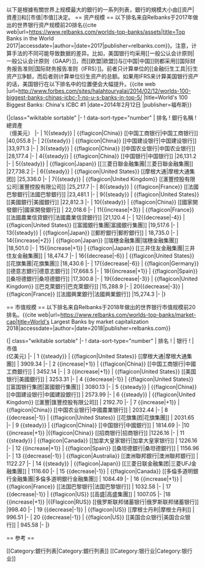 以下是根據有關世界上规模最大的銀行的一系列列表，銀行的規模大小由[[资产|資產]]和[[市值|市值]]决定。
== 资产规模 ==
以下排名来自Relbanks于2017年做出的世界银行资产规模前20排名<ref>{{cite web|url=https://www.relbanks.com/worlds-top-banks/assets|title=Top Banks in the World 2017|accessdate=|author=|date=2017|publisher=relbanks.com}}</ref>。注意，计算手法的不同可能导致数据的差异。比如，美国银行均采用[[一般公认会计原则|一般公认会计原则（GAAP）]]，而[[欧盟|欧盟]]与[[中国|中国]]则都采用[[国际财务报告准则|国际财务报告准则（IFRS）]]。前者只计算单位的[[金融衍生工具|衍生资产]]净额，而后者则计算单位衍生资产的总额。如果用IFRS来计算美国银行资产的话，美国银行在以下排名中的位置便会大幅提升。<ref name= "forbes">{{cite web |url=http://www.forbes.com/sites/halahtouryalai/2014/02/12/worlds-100-biggest-banks-chinas-icbc-1-no-u-s-banks-in-top-5/ |title=World's 100 Biggest Banks: China's ICBC #1 |date=2014年2月12日 |publisher=福布斯}}</ref>

{|class="wikitable sortable"
|-
! data-sort-type="number" | 排名
! 銀行名稱
! 總資產<br />（億美元）
|-
| 1{{steady}}
| {{flagicon|China}} [[中国工商银行|中国工商银行]]
|40,055.8
|-
| 2{{steady}}
| {{flagicon|China}} [[中国建设银行|中国建设银行]]
|33,971.3
|-
| 3{{steady}}
| {{flagicon|China}} [[中国农业银行|中国农业银行]]
|28,177.4
|-
| 4{{steady}}
| {{flagicon|China}} [[中国银行|中国银行]]
|26,131.2
|-
| 5{{steady}}
| {{flagicon|Japan}} [[三菱日聯金融集團|三菱日聯金融集團]]
|27,738.2
|-
| 6{{steady}}
| {{flagicon|United States}} [[摩根大通|摩根大通集团]]
|25,336.0
|-
| 7{{steady}}
| {{flagicon|United Kingdom}} [[滙豐控股有限公司|滙豐控股有限公司]]
|25,217.7
|-
| 8{{steady}}
| {{flagicon|France}} [[法國巴黎銀行|法國巴黎銀行]]
|23,481.1
|-
| 9{{steady}}
| {{flagicon|United States}} [[美國銀行|美國銀行]]
|22,812.3
|-
| 10{{steady}}
| {{flagicon|China}} [[國家開發銀行|國家開發銀行]]
| 22,018.6
|-
| 11{{increase|+3}}
| {{flagicon|France}} [[法國農業信貸銀行|法國農業信貸銀行]]
|21,120.4
|-
| 12{{decrease|-4}}
| {{flagicon|United States}} [[富國銀行集團|富國銀行集團]]
|19,517.6
|-
| 13{{steady}}
| {{flagicon|Japan}} [[郵貯銀行|郵貯銀行]]
| 18,735.0
|-
| 14{{increase|+2}}
| {{flagicon|Japan}} [[瑞穗金融集團|瑞穗金融集團]]
|18,501.0
|-
| 15{{increase|+1}}
| {{flagicon|Japan}} [[三井住友金融集團|三井住友金融集團]]
| 18,474.7
|-
| 16{{decrease|-6}}
| {{flagicon|United States}} [[花旗集團|花旗集團]]
|18,430.6
|-
| 17{{decrease|-6}}
| {{flagicon|Germany}} [[德意志銀行|德意志銀行]]
|17,668.5
|-
| 18{{increase|+1}}
| {{flagicon|Spain}} [[桑坦德銀行|桑坦德銀行]]
|17,300.8
|-
| 19{{decrease|-3}}
| {{flagicon|United Kingdom}} [[巴克萊銀行|巴克萊銀行]]
|15,288.9
|-
| 20{{decrease|-3}}
| {{flagicon|France}} [[法國興業銀行|法國興業銀行]]
|15,274.3
|-
|}

== 市值规模 ==
以下排名来自Relbanks于2018年做出的世界银行市值规模前20排名。<ref>{{cite web|url=https://www.relbanks.com/worlds-top-banks/market-cap|title=World's Largest Banks by market capitalization 2018|accessdate=|author=|date=2018|publisher=relbanks.com}}</ref>

{| class="wikitable sortable"
|-
! data-sort-type="number" | 排名
! | 银行
! | 市值<br>(亿美元)
|-
| 1 {{steady}}
| {{flagicon|United States}} [[摩根大通|摩根大通集團]]
| 3909.34
|-
| 2  {{increase|+1}}
| {{flagicon|China}} [[中国工商银行|中國工商銀行]]
| 3452.14
|-
| 3 {{increase|+1}}
| {{flagicon|United States}} [[美国银行|美國銀行]]
| 3253.31
|-
| 4  {{decrease|-1}}
| {{flagicon|United States}} [[富国银行集团|富國銀行集團]]
| 3080.13
|-
| 5 {{steady}}
| {{flagicon|China}} [[中国建设银行|中國建設銀行]]
| 2573.99
|-
| 6 {{steady}}
| {{flagicon|United Kingdom}} [[滙豐|匯豐控股有限公司]]
| 2192.70
|-
| 7  {{increase|+1}}
| {{flagicon|China}} [[中国农业银行|中國農業银行]]
| 2032.44
|-
| 8 {{decrease|-1}} 
| {{flagicon|United States}} [[花旗集团|花旗集團]] 
| 2031.65
|-
| 9 {{steady}} 
| {{flagicon|China}} [[中国银行|中國銀行]] 
| 1814.69
|-
|10 {{increase|+1}}
|{{flagicon|China}} [[招商银行|招商银行]]
|1226.16
|-
| 11 {{steady}}
| {{flagicon|Canada}} [[加拿大皇家银行|加拿大皇家银行]]
| 1226.16
|-
| 12 {{increase|+1}}
| {{flagicon|Spain}} [[桑坦德銀行|桑坦德銀行]]
| 1156.96
|-
| 13 {{decrease|-1}}
| {{flagicon|Australia}} [[澳洲聯邦銀行|澳洲聯邦銀行]]
| 1122.27
|-
| 14 {{steady}}
| {{flagicon|Japan}} [[三菱日联金融集团|三菱UFJ金融集團]]
| 1116.60
|-
| 15  {{decrease|-1}} 
| {{flagicon|Canada}} [[多倫多道明銀行金融集團|多倫多道明銀行金融集團]] 
| 1084.49
|-
| 16 {{increase|+1}}
| {{flagicon|France}} [[法国巴黎银行|法国巴黎银行]]
| 1032.58
|-
| 17 {{decrease|-1}}
| {{flagicon|US}} [[高盛|高盛集團]]
| 1007.05
|-
|18 {{increase|+1}}
|{{Flagicon|RUS}} [[俄罗斯联邦储蓄银行|俄罗斯联邦储蓄银行]]
|998.40
|-
| 19 {{decrease|-1}}
| {{flagicon|US}} [[摩根士丹利|摩根士丹利]]
| 996.51
|-
| 20 {{decrease|-1}}
| {{flagicon|US}} [[美国合众银行|美国合众银行]]
| 945.58
|-
|}

== 参考 ==

[[Category:銀行列表|Category:銀行列表]]
[[Category:银行业|Category:银行业]]